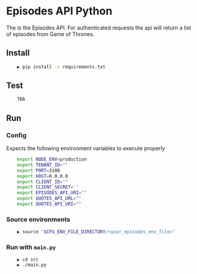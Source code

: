 # Episodes API Python

The is the Episodes API. For authenticated requests the api will return a list of episodes from Game of Thrones.

## Install

```sh
    ▶ pip install -r requirements.txt 
```

## Test

```sh
    TBA
```

## Run


### Config

Expects the following environment variables to execute properly

```sh
    export NODE_ENV=production
    export TENANT_ID=""
    export PORT=3100
    export HOST=0.0.0.0
    export CLIENT_ID=""
    export CLIENT_SECRET=''
    export EPISODES_API_URI=""
    export QUOTES_API_URL=""
    export QUOTES_API_URI=""
```

### Source environments
```sh
    ▶ source "$CFG_ENV_FILE_DIRECTORY/<your_episodes_env_file>"
```

### Run with `main.py`
```
    ▶ cd src
    ▶ ./main.py
```
